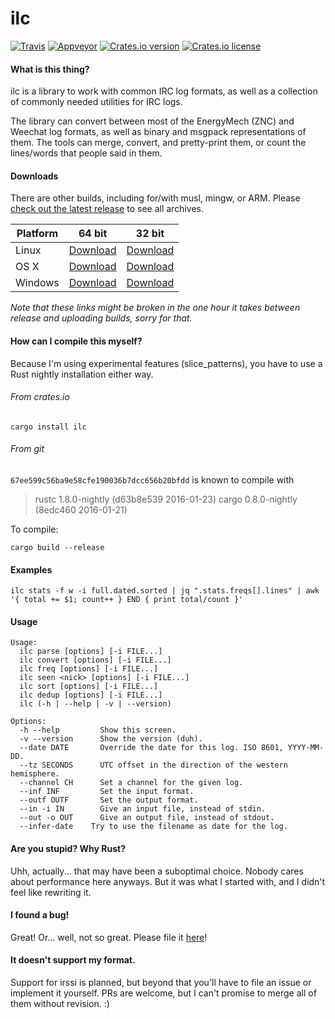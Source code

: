 ilc
=========
[![Travis](https://img.shields.io/travis/tilpner/ilc.svg?style=flat-square&label=travis)](https://travis-ci.org/tilpner/ilc)
[![Appveyor](https://img.shields.io/appveyor/ci/tilpner/ilc.svg?style=flat-square&label=appveyor)](https://ci.appveyor.com/project/tilpner/ilc)
[![Crates.io version](https://img.shields.io/crates/v/ilc.svg?style=flat-square)](https://crates.io/crates/ilc)
[![Crates.io license](https://img.shields.io/crates/l/ilc.svg?style=flat-square)](http://choosealicense.com/licenses/apache-2.0/)

#### What is this thing?

ilc is a library to work with common IRC log formats, as well as a collection
of commonly needed utilities for IRC logs.

The library can convert between most of the EnergyMech (ZNC) and Weechat log formats, as well as binary and msgpack representations of them.
The tools can merge, convert, and pretty-print them, or count the lines/words that people said in them.

#### Downloads

There are other builds, including for/with musl, mingw, or ARM. Please [check out the latest release](https://github.com/tilpner/ilc/releases/latest) to see all archives.

| Platform | 64 bit | 32 bit |
| -------- | ------ | ------ |
| Linux    | [Download](https://github.com/tilpner/ilc/releases/download/v0.2.3.1/ilc-x86_64-unknown-linux-gnu.tar.gz) |[Download](https://github.com/tilpner/ilc/releases/download/v0.2.3.1/ilc-i686-unknown-linux-gnu.tar.gz) |
| OS X     | [Download](https://github.com/tilpner/ilc/releases/download/v0.2.3.1/ilc-x86_64-apple-darwin.tar.gz) |[Download](https://github.com/tilpner/ilc/releases/download/v0.2.3.1/ilc-i686-apple-darwin.tar.gz) |
| Windows  | [Download](https://github.com/tilpner/ilc/releases/download/v0.2.3.1/ilc-x86_64-pc-windows-msvc.zip) |[Download](https://github.com/tilpner/ilc/releases/download/v0.2.3.1/ilc-i686-pc-windows-msvc.zip) |

*Note that these links might be broken in the one hour it takes between release and uploading builds, sorry for that.*

#### How can I compile this myself?

Because I'm using experimental features (slice_patterns), you have to use a Rust nightly installation either way.

###### From crates.io

```console
cargo install ilc
```

###### From git

`67ee599c56ba9e58cfe190036b7dcc656b20bfdd` is known to compile with

> rustc 1.8.0-nightly (d63b8e539 2016-01-23)
> cargo 0.8.0-nightly (8edc460 2016-01-21)

To compile:

```console
cargo build --release
```

#### Examples

```console
ilc stats -f w -i full.dated.sorted | jq ".stats.freqs[].lines" | awk '{ total += $1; count++ } END { print total/count }'
```

#### Usage
```console
Usage:
  ilc parse [options] [-i FILE...]
  ilc convert [options] [-i FILE...]
  ilc freq [options] [-i FILE...]
  ilc seen <nick> [options] [-i FILE...]
  ilc sort [options] [-i FILE...]
  ilc dedup [options] [-i FILE...]
  ilc (-h | --help | -v | --version)

Options:
  -h --help         Show this screen.
  -v --version      Show the version (duh).
  --date DATE       Override the date for this log. ISO 8601, YYYY-MM-DD.
  --tz SECONDS      UTC offset in the direction of the western hemisphere.
  --channel CH      Set a channel for the given log.
  --inf INF         Set the input format.
  --outf OUTF       Set the output format.
  --in -i IN        Give an input file, instead of stdin.
  --out -o OUT      Give an output file, instead of stdout.
  --infer-date    Try to use the filename as date for the log.
```

#### Are you stupid? Why Rust?

Uhh, actually... that may have been a suboptimal choice. Nobody cares about performance here
anyways. But it was what I started with, and I didn't feel like rewriting it.

#### I found a bug!

Great! Or... well, not so great. Please file it [here](https://github.com/tilpner/ilc/issues/new)!

#### It doesn't support my format.

Support for irssi is planned, but beyond that you'll have to file an issue or implement it yourself.
PRs are welcome, but I can't promise to merge all of them without revision. :)
